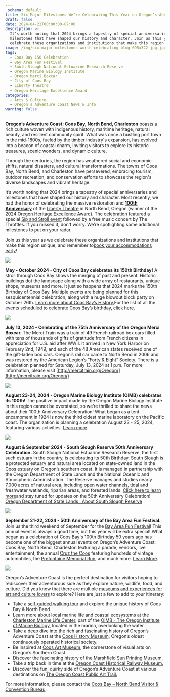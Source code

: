 ```yaml
---
_schema: default
title: Six Major Milestones We’re Celebrating This Year on Oregon’s Adventure Coast
draft: false
date: 2024-04-22T00:00:00-07:00
description: >-
  It’s worth noting that 2024 brings a tapestry of special anniversaries and
  milestones that have shaped our history and character. Join us this year as we
  celebrate these organizations and institutions that make this region unique!
image: /img/six-major-milestones-worth-celebrating-blog-695x322-jpg.jpg
tags:
  - Coos Bay 150 Celebration
  - Bay Area Fun Festival
  - South Slough National Estuarine Research Reserve
  - Oregon Marine Biology Institute
  - Oregon Merci Boxcar
  - City of Coos Bay
  - Liberty Theatre
  - Oregon Heritage Excellence Award
categories:
  - Arts & Culture
  - Oregon's Adventure Coast News & Info
warning: false
---
```

**Oregon’s Adventure Coast: Coos Bay, North Bend, Charleston** boasts a rich culture woven with indigenous history, maritime heritage, natural beauty, and resilient community spirit. What was once a bustling port town in the mid-1800s, fueled by the timber industry's expansion, has evolved into a beacon of coastal charm, inviting visitors to explore its historic treasures, scenic wonders, and dynamic culture.

Through the centuries, the region has weathered social and economic shifts, natural disasters, and cultural transformations. The towns of Coos Bay, North Bend, and Charleston have persevered, embracing tourism, outdoor recreation, and conservation efforts to showcase the region's diverse landscapes and vibrant heritage.

It’s worth noting that 2024 brings a tapestry of special anniversaries and milestones that have shaped our history and character. Most recently, we had the honor of celebrating the massive restoration and **<u>100th Anniversary</u>** of the [Liberty Theatre](https://kpic.com/news/local/liberty-theatre-to-celebrate-100th-anniversary) in North Bend, Oregon (winner of the [2024 Oregon Heritage Excellence Award](https://theworldlink.com/news/local/the-liberty-theatre---honored-with-2024-oregon-heritage-excellence-award/article_4f3daa20-f6cb-11ee-9d86-fb61d1150bcd.html)). The celebration featured a special [Sip and Stroll event](https://www.kval.com/news/local/wine-walk-and-the-100th-anniversary-of-the-liberty-theatre) followed by a free music concert by The Throttles. If you missed it, don't worry. We’re spotlighting some additional milestones to put on your radar.

Join us this year as we celebrate these organizations and institutions that make this region unique, and remember to[book your accommodations early](https://www.oregonsadventurecoast.com/lodging/)!

![](/img/150th-party-695x125.jpg)

**May - October 2024 - City of Coos Bay celebrates its 150th Birthday!** A stroll through Coos Bay shows the merging of past and present. Historic buildings dot the landscape along with a wide array of restaurants, unique shops, museums and more. It just so happens that 2024 marks the 150th Birthday of Coos Bay. Multiple events are being planned for this sesquicentennial celebration, along with a huge blowout block party on October 26th. [Learn more about Coos Bay’s History.](https://www.coosbayor.gov/Home/Components/News/News/923/16)For the list of all the events scheduled to celebrate Coos Bay’s birthday, [click here](https://www.oregonsadventurecoast.com/coos-bay-150).

![](/img/coos-bay-oregon.jpg)

**July 13, 2024 - Celebrating of the 75th Anniversary of the Oregon Merci Boxcar.** The Merci Train was a train of 49 French railroad box cars filled with tens of thousands of gifts of gratitude from French citizens in appreciation for U.S. aid after WWII. It arrived in New York Harbor on February 2nd, 1949, and each of the 48 American states received one of the gift-laden box cars. Oregon’s rail car came to North Bend in 2006 and was restored by the American Legion’s “Forty & Eight” Society. There is a celebration planned for Saturday, July 13, 2024 at 1 p.m. For more information, please visit [http://mercitrain.org/Oregon/](http://mercitrain.org/Oregon/)

![](/img/oregon-merci-boxcar.jpg)

**August 23-24, 2024 - Oregon Marine Biology Institute (OIMB) celebrates its 100th!** The positive impact made by the Oregon Marine Biology Institute in this region cannot be overstated, so we’re thrilled to share the news about their 100th Anniversary Celebration! What began as a tent encampment in 1924 is now the third oldest marine laboratory on the Pacific coast. The organization is planning a celebration August 23 - 25, 2024, featuring various activities. [Learn more](https://www.uoalumni.com/s/1540/21/interior.aspx?sid=1540&amp;gid=3&amp;pgid=13110&amp;cid=34348&amp;ecid=34348&amp;crid=0&amp;calpgid=10043&amp;calcid=24275).

![](/img/oimb.jpg)

**August & September 2024 - South Slough Reserve 50th Anniversary Celebration.** South Slough National Estuarine Research Reserve, the first such estuary in the country, is celebrating its 50th Birthday. South Slough is a protected estuary and natural area located on state-owned land in the Coos estuary on Oregon’s southern coast. It is managed in partnership with the Oregon Department of State Lands and the National Oceanic and Atmospheric Administration. The Reserve manages and studies nearly 7,000 acres of natural area, including open water channels, tidal and freshwater wetlands, riparian areas, and forested lands. [Click here to learn more](https://www.oregon.gov/DSL/SS/Pages/About.aspx)and stay tuned for updates on the 50th Anniversary Celebration! [Oregon Department of State Lands : About South Slough Reserve](https://www.oregon.gov/DSL/SS/Pages/About.aspx)

![](/img/south-slough-reserve.jpg)

**September 21-22, 2024 - 50th Anniversary of the Bay Area Fun Festival.** Join us the third weekend of September for the [Bay Area Fun Festival](https://www.oregonsadventurecoast.com/event/annual-bay-area-fun-festival/)! This annual event is always a good time, but this year will be extra special! What began as a celebration of Coos Bay's 100th Birthday 50 years ago has become one of the biggest annual events on Oregon’s Adventure Coast: Coos Bay, North Bend, Charleston featuring a parade, vendors, live entertainment, the annual [Cruz the Coos](https://www.oregonsadventurecoast.com/event/annual-cruz-the-coos/) featuring hundreds of vintage automobiles, the [Prefontaine Memorial Run](https://www.oregonsadventurecoast.com/event/annual-prefontaine-memorial-run/), and much more. [Learn More](https://www.oregonsadventurecoast.com/event/annual-bay-area-fun-festival/).

![](/img/bay-area-fun-festival-1.jpg)

Oregon’s Adventure Coast is the perfect destination for visitors hoping to rediscover their adventurous side as they explore nature, wildlife, food, and culture. Did you know that there are multiple [museums and experiences for art and culture lovers](https://oregonsadventurecoast.com/art-history-culture/) to explore? Here are just a few to add to your itinerary:

* Take a [self-guided walking tour](https://www.oregonsadventurecoast.com/blog/trip-idea-a-walking-tour-of-historic-coos-bay-north-bend/) and explore the unique history of Coos Bay & North Bend
* Learn more about local marine life and coastal ecosystems at the [Charleston Marine Life Center,](https://cmlc.uoregon.edu/) part of the [OIMB - The Oregon Institute of Marine Biology,](https://oimb.uoregon.edu/) located in the marina, overlooking the water.
* Take a deep dive into the rich and fascinating history of Oregon’s Adventure Coast at the [Coos History Museum,](https://www.oregonsadventurecoast.com/blog/oregon-s-adventure-coast-spotlight-coos-history-museum/) Oregon’s oldest continuously operated historical society.
* Be inspired at [Coos Art Museum,](https://www.coosart.org/) the cornerstone of visual arts on Oregon’s Southern Coast.
* Discover the fascinating history of the [Marshfield Sun Printing Museum.](https://www.facebook.com/p/Marshfield-Sun-Printing-Museum-100071574391773/)
* Take a trip back in time at the [Oregon Coast Historical Railway Museum.](https://visittheoregoncoast.com/cities/coos-bay/activities/oregon-coast-historical-railway-museum/)
* Discover the fun, quirky side of Oregon’s Adventure Coast at various destinations on [The Oregon Coast Public Art Trail.](https://www.oregonsadventurecoast.com/blog/explore-the-oregon-coast-public-art-trail/)

For more information, please contact the [Coos Bay – North Bend Visitor & Convention Bureau](https://www.oregonsadventurecoast.com/).

<br>
